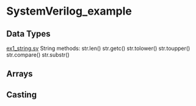 # SystemVerilog_example

## Data Types
[ex1_string.sv](Sec1_data_type/ex10_logic.sv)
String methods:
str.len()
str.getc()
str.tolower()
str.toupper()
str.compare()
str.substr()



## Arrays


## Casting
